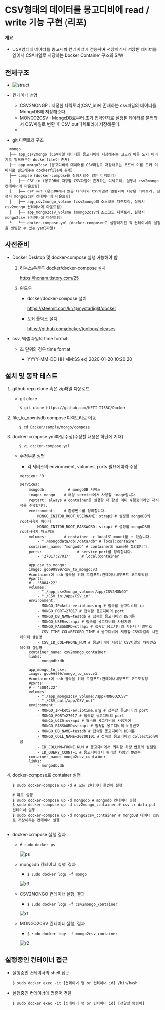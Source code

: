 # CSV형태의 데이터를 몽고디비에 read / write 기능 구현 (리포)
#### 개요
- CSV형태의 데이터를 몽고디비 컨테이너에 전송하여 저장하거나 저장된 데이터를 읽어서 CSV파일로 저장하는 Docker Container 구조의 S/W

## 전체구조

  - ![struct](./img/structure.png)
  
  - 컨테이너 설명 
    - CSV2MONGP : 지정한 디렉토리(CSV_in)에 존재하는 csv파일의 데이터를 MongoDB에 저장해준다.
    - MONGO2CSV : MongoDB로부터 초기 입력인자로 설정된 데이터를 불러와서 CSV파일로 변환 후 CSV_out디렉토리에 저장해준다.
    - 
  - git 디렉토리 구조
  ```code
    mongo
    ├── app_csv2mongo (CSV파일 데이터를 몽고디비에 저장해주는 코드와 이를 도커 이미지로 빌드해주는 dockerfile이 존재)
    ├── app_mongo2csv (몽고디비의 데이터를 CSV파일로 저장해주는 코드와 이를 도커 이미지로 빌드해주는 dockerfile이 존재)
    ├── compse (docker-compose를 실행시킬수 있는 디렉토리)
    │   ├── CSV_in (몽고DB에 저장할 CSV파일이 존재하는 디렉토리, 실행시 csv2mongo 컨테이너에 마운트됨)
    │   ├── CSV_out (몽고DB에서 읽은 데이터가 CSV파일로 변환되어 저장될 디렉토리, 실행시 mongo2csv 컨테이너에 마운트됨)
    │   ├── app_csv2mongo_volume (csv2mongo의 소스코드 디렉토리, 실행시 csv2mongo 컨테이너에 마운트됨)
    │   ├── app_mongo2csv_volume (mongo2csv의 소스코드 디렉토리, 실행시 mongo2csv 컨테이너에 마운트됨)
    └   └── docker-compose.yml (docker-composer로 실행하기전 각 컨테이너의 설정을 셋팅할 수 있는 yaml파일)
  ```

## 사전준비

- Docker Desktop 및 docker-compose 실행 가능해야 함

  1.  리눅스/우분투 docker/docker-compose 설치
  
      https://hcnam.tistory.com/25
      
  2. 윈도우
  
     - docker/docker-compose 설치
  
       https://steemit.com/kr/@mystarlight/docker
     
     - 도커 툴박스 설치

       https://github.com/docker/toolbox/releases
  
- csv, 엑셀 파일의 time format
  - 초 단위의 경우 time format 

    - YYYY-MM-DD HH:MM:SS    ex) 2020-01-20 10:20:20


## 설치 및 동작 테스트 

  1. github repo clone 혹은 zip파일 다운로드
  
      - git clone
      
          ```console
          $ git clone https://github.com/KETI-IISRC/Docker
          ```
      
  2. file_to_opentsdb compose 디렉토리로 이동
  
            $ cd Docker/sample/mongo/compose


  3. docker-compose.yml파일 수정(수정할 내용은 하단에 기재)
            
            $ vi docker-compose.yml

     - 수정부분 설명
       - 각 서비스의 environment, volumes, ports 필요에따라 수정
        
        ```code
        version: '3'

        services: 
            mongodb:          # mongoDB 서비스
            image: mongo    # 해당 service에서 사용할 image입니다.
            restart: always # container를 실행할 때 항상 이미 수행중이라면 재시작을 수행합니다.
            environment:    # 환경변수를 정의합니다.
                MONGO_INITDB_ROOT_USERNAME: strapi # 설정할 mongoDB의 root사용자 아이디
                MONGO_INITDB_ROOT_PASSWORD: strapi # 설정할 mongoDB의 root사용자 패스워드
            volumes:        # container -> local로 mount할 수 있습니다.
                - "./mongodata/db:/data/db" # local:container
            container_name: "mongodb" # container의 name을 정의합니다.
            ports:                # service port를 정의합니다.
                - '27017:27017'     # local:container

            app_csv_to_mongo:
            image: goo99999/csv_to_mongo:v3
            #container에 ssh 접속을 위해 로컬포트:컨테이너내부포트 포트포워딩
            #ports:
            # - "5004:22"
            volumes:
                - "./app_csv2mongo_volume:/app/CSV2MONGO"
                - "./CSV_in:/app/CSV_in"
            environment:
                - MONGO_IP=keti-ev.iptime.org # 접속할 몽고디비의 ip
                - MONGO_PORT=27017 # 접속할 몽고디비의 port
                - MONGO_DB_NAME=testdb # 접속할 몽고디비의 DB이름
                - MONGO_USER=strapi # 접속할 몽고디비의 사용자명
                - MONGO_PASSWORD=strapi # 접속할 몽고디비의 사용자 비밀번호
                - CSV_TIME_COL=RECORD_TIME # 몽고디비에 저장할 CSV파일의 시간 데이터 컬럼명
                - CSV_ID_COL=PHONE_NUM # 몽고디비에 저장할 CSV파일의 차량번호 데이터 컬럼명
            container_name: csv2mongo_container
            links:
                - mongodb:db

            app_mongo_to_csv:
            image: goo99999/mongo_to_csv:v3
            #container에 ssh 접속을 위해 로컬포트:컨테이너내부포트 포트포워딩
            #ports:
            # - "5004:22"
            volumes:
                - "./app_mongo2csv_volume:/app/MONGO2CSV"
                - "./CSV_out:/app/CSV_out"
            environment:
                - MONGO_IP=keti-ev.iptime.org # 접속할 몽고디비의 port
                - MONGO_PORT=27017 # 접속할 몽고디비의 port
                - MONGO_USER=strapi # 접속할 몽고디비의 사용자명
                - MONGO_PASSWORD=strapi # 접속할 몽고디비의 비밀번호
                - MONGO_DB_NAME=testdb # 접속할 몽고디비의 DB이름
                - MONGO_COLL_NAME=20200101 # 접속할 몽고디비의 Collection이름
                - ID_COLUMN=PHONE_NUM # 몽고디비에서 쿼리할 차량 번호의 컬럼명
                - ID_QUERY_COUNT=1 # 몽고디비에서 쿼리할 차량의 MAX수
            container_name: mongo2csv_container
            links:
                - mongodb:db
        ```

  4. docker-compose로 container 실행

        ```console
        $ sudo docker-compose up -d # 모든 컨테이너 한번에 실행
        
        # 따로 실행
        $ sudo docker-compose up -d mongodb # mongodb 컨테이너 실행
        $ sudo docker-compose up -d csv2mongo_container # csv or data put 컨테이너 실행
        $ sudo docker-compose up -d mongo2csv_container # mongoDB 데이터 csv로 저장해주는 컨테이너 실행
                  
        ```
      
  - docker-compose 실행 결과
    - ```console
      # sudo docker ps
      ```
      ![ps](./img/ps.png)
    - mongodb 컨테이너 실행, 결과
      - ```console
        $ sudo docker logs -f mongo
        ```
      ![r3](./img/run3.png)
    
    - CSV2MONGO 컨테이너 실행, 결과
      - ```console
        $ sudo docker logs -f csv2mongo_container
        ```
      ![r1](./img/run1.png)
    
    - MONGO2CSV 컨테이너 실행, 결과
      - ```console
        $ sudo docker logs -f mongo2csv_container
        ```
      ![r2](./img/run2.png)

## 실행중인 컨테이너 접근
  - 실행중인 컨테이너의 shell 접근
    ```console
    $ sudo docker exec -it [컨테이너 명 or 컨테이너 id] /bin/bash
    ```
  - 실행중인 컨테이너에 명령어 전달
    ```console
    $ sudo docker exec -it [컨테이너 명 or 컨테이너 id] [전달할 명령어]
    ```
